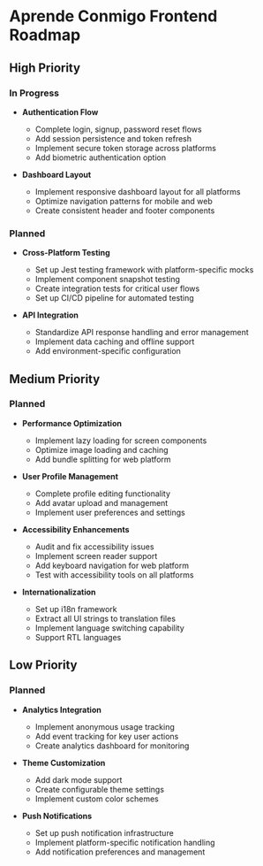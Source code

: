 # Aprende Conmigo Frontend Roadmap

## High Priority

### In Progress
- **Authentication Flow**
  - Complete login, signup, password reset flows
  - Add session persistence and token refresh
  - Implement secure token storage across platforms
  - Add biometric authentication option

- **Dashboard Layout**
  - Implement responsive dashboard layout for all platforms
  - Optimize navigation patterns for mobile and web
  - Create consistent header and footer components

### Planned
- **Cross-Platform Testing**
  - Set up Jest testing framework with platform-specific mocks
  - Implement component snapshot testing
  - Create integration tests for critical user flows
  - Set up CI/CD pipeline for automated testing

- **API Integration**
  - Standardize API response handling and error management
  - Implement data caching and offline support
  - Add environment-specific configuration

## Medium Priority

### Planned
- **Performance Optimization**
  - Implement lazy loading for screen components
  - Optimize image loading and caching
  - Add bundle splitting for web platform

- **User Profile Management**
  - Complete profile editing functionality
  - Add avatar upload and management
  - Implement user preferences and settings

- **Accessibility Enhancements**
  - Audit and fix accessibility issues
  - Implement screen reader support
  - Add keyboard navigation for web platform
  - Test with accessibility tools on all platforms

- **Internationalization**
  - Set up i18n framework
  - Extract all UI strings to translation files
  - Implement language switching capability
  - Support RTL languages

## Low Priority

### Planned
- **Analytics Integration**
  - Implement anonymous usage tracking
  - Add event tracking for key user actions
  - Create analytics dashboard for monitoring

- **Theme Customization**
  - Add dark mode support
  - Create configurable theme settings
  - Implement custom color schemes

- **Push Notifications**
  - Set up push notification infrastructure
  - Implement platform-specific notification handling
  - Add notification preferences and management
